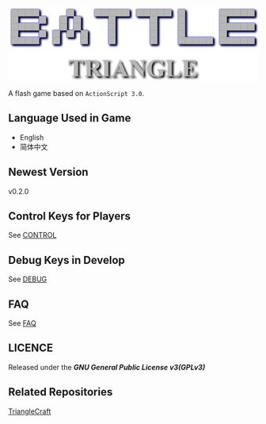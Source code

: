 [![Title]](https://github.com/ARCJ137442/BattleTriangle-Gamma)

[Title]:Title_Img.png "Title"

A flash game based on `ActionScript 3.0`.

## Language Used in Game
* English
* 简体中文

## Newest Version
v0.2.0

## Control Keys for Players
See [CONTROL](CONTROL.md)

## Debug Keys in Develop
See [DEBUG](DEBUG.md)

## FAQ
See [FAQ](FAQ.md)

## LICENCE
Released under the ***GNU General Public License v3(GPLv3)***

## Related Repositories
[TriangleCraft](https://github.com/ARCJ137442/TriangleCraft)